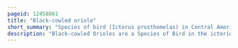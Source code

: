 ```yaml
---
pageid: 12458061
title: "Black-cowled oriole"
short_summary: "Species of bird (Icterus prosthemelas) in Central America"
description: "Black-cowled Orioles are a Species of Bird in the icteridae Family. It is common and widespread in the caribbean Lowlands and the Foothills from southern Mexico to western Panama. It mainly lives in Humid or semihumid Forests as well as in Clearings along forest Edges in Plantations in semi-open Areas with scattered Trees and Bushes and in Gardens. The Adult Male is black, with Yellow on the belly, Shoulder, Rump, wing Lining, and Crissum. The female's plumage varies depending on location. In the South of its Range, it is similar to that of the Male. In the North, its Crown and Upperparts are olive-yellow, while its Face, Throat, upper Breast, Wings, and Tail are black."
---
```

